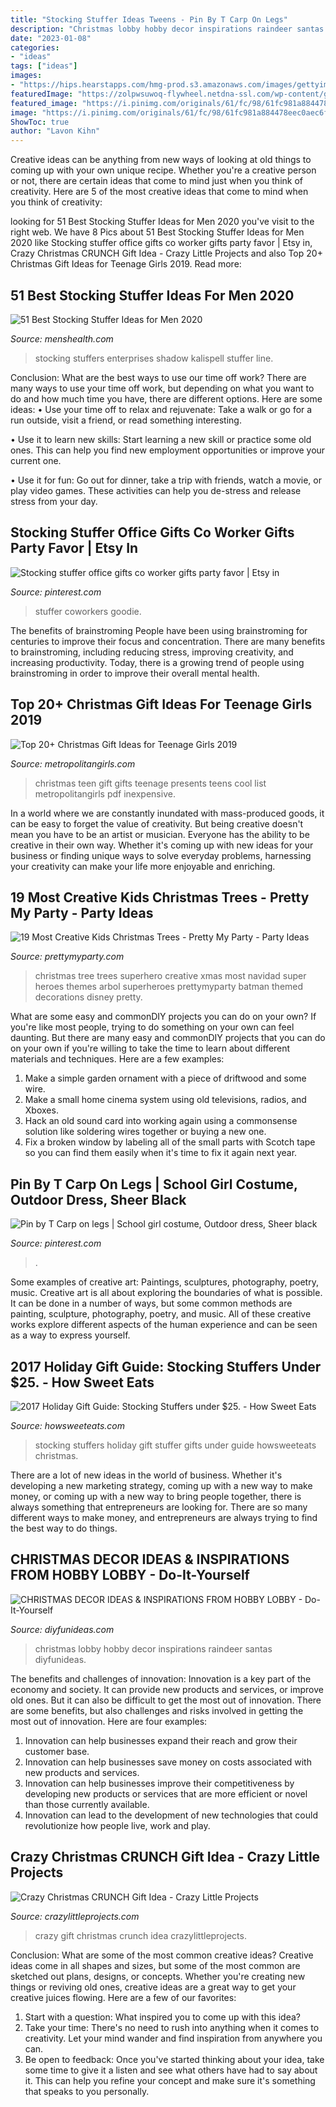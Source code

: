 ```yaml
---
title: "Stocking Stuffer Ideas Tweens - Pin By T Carp On Legs"
description: "Christmas lobby hobby decor inspirations raindeer santas diyfunideas"
date: "2023-01-08"
categories:
- "ideas"
tags: ["ideas"]
images:
- "https://hips.hearstapps.com/hmg-prod.s3.amazonaws.com/images/gettyimages-887769412-1544650138.jpg?crop=1.00xw:1.00xh;0,0&amp;resize=1200:*"
featuredImage: "https://zolpwsuwoq-flywheel.netdna-ssl.com/wp-content/gallery/kids-christmas-trees/superheroes-christmas-tree.jpg"
featured_image: "https://i.pinimg.com/originals/61/fc/98/61fc981a884478eec0aec6f2b4d99321.jpg"
image: "https://i.pinimg.com/originals/61/fc/98/61fc981a884478eec0aec6f2b4d99321.jpg"
ShowToc: true
author: "Lavon Kihn"
---
```



Creative ideas can be anything from new ways of looking at old things to coming up with your own unique recipe. Whether you're a creative person or not, there are certain ideas that come to mind just when you think of creativity. Here are 5 of the most creative ideas that come to mind when you think of creativity: 

	

		
looking for 51 Best Stocking Stuffer Ideas for Men 2020 you've visit to the right web. We have 8 Pics about 51 Best Stocking Stuffer Ideas for Men 2020 like Stocking stuffer office gifts co worker gifts party favor | Etsy in, Crazy Christmas CRUNCH Gift Idea - Crazy Little Projects and also Top 20+ Christmas Gift Ideas for Teenage Girls 2019. Read more:
		
    
## 51 Best Stocking Stuffer Ideas For Men 2020

<img loading=lazy src="https://hips.hearstapps.com/hmg-prod.s3.amazonaws.com/images/gettyimages-887769412-1544650138.jpg?crop=1.00xw:1.00xh;0,0&amp;resize=1200:*" onerror="this.onerror=null;this.src='https://tse4.mm.bing.net/th?id=OIP.78VFu7CgtcIX8n374PfOAAHaDt&amp;pid=15.1';" alt="51 Best Stocking Stuffer Ideas for Men 2020">

_Source: menshealth.com_

>stocking stuffers enterprises shadow kalispell stuffer line. 

	

Conclusion: What are the best ways to use our time off work?
There are many ways to use your time off work, but depending on what you want to do and how much time you have, there are different options. Here are some ideas: 
• Use your time off to relax and rejuvenate: Take a walk or go for a run outside, visit a friend, or read something interesting. 

• Use it to learn new skills: Start learning a new skill or practice some old ones. This can help you find new employment opportunities or improve your current one. 

• Use it for fun: Go out for dinner, take a trip with friends, watch a movie, or play video games. These activities can help you de-stress and release stress from your day.

    
## Stocking Stuffer Office Gifts Co Worker Gifts Party Favor | Etsy In

<img loading=lazy src="https://i.pinimg.com/originals/61/fc/98/61fc981a884478eec0aec6f2b4d99321.jpg" onerror="this.onerror=null;this.src='https://tse3.mm.bing.net/th?id=OIP.yo3_4bMNnBsO5kt5ENVaYwHaJ4&amp;pid=15.1';" alt="Stocking stuffer office gifts co worker gifts party favor | Etsy in">

_Source: pinterest.com_

>stuffer coworkers goodie. 

	

The benefits of brainstroming
People have been using brainstroming for centuries to improve their focus and concentration. There are many benefits to brainstroming, including reducing stress, improving creativity, and increasing productivity. Today, there is a growing trend of people using brainstroming in order to improve their overall mental health.

    
## Top 20+ Christmas Gift Ideas For Teenage Girls 2019

<img loading=lazy src="https://metropolitangirls.com/wp-content/uploads/2017/10/christmas-teen-girl-gifts-v3.jpg" onerror="this.onerror=null;this.src='https://tse2.mm.bing.net/th?id=OIP.rpxqoFpy3H38MMzapv5gZQHaK0&amp;pid=15.1';" alt="Top 20+ Christmas Gift Ideas for Teenage Girls 2019">

_Source: metropolitangirls.com_

>christmas teen gift gifts teenage presents teens cool list metropolitangirls pdf inexpensive. 

	

In a world where we are constantly inundated with mass-produced goods, it can be easy to forget the value of creativity. But being creative doesn't mean you have to be an artist or musician. Everyone has the ability to be creative in their own way. Whether it's coming up with new ideas for your business or finding unique ways to solve everyday problems, harnessing your creativity can make your life more enjoyable and enriching.

    
## 19 Most Creative Kids Christmas Trees - Pretty My Party - Party Ideas

<img loading=lazy src="https://zolpwsuwoq-flywheel.netdna-ssl.com/wp-content/gallery/kids-christmas-trees/superheroes-christmas-tree.jpg" onerror="this.onerror=null;this.src='https://tse4.mm.bing.net/th?id=OIP.2th0GTR7SOu2fSV_38wOtQHaJ4&amp;pid=15.1';" alt="19 Most Creative Kids Christmas Trees - Pretty My Party - Party Ideas">

_Source: prettymyparty.com_

>christmas tree trees superhero creative xmas most navidad super heroes themes arbol superheroes prettymyparty batman themed decorations disney pretty. 

	

What are some easy and commonDIY projects you can do on your own?
If you're like most people, trying to do something on your own can feel daunting. But there are many easy and commonDIY projects that you can do on your own if you're willing to take the time to learn about different materials and techniques. Here are a few examples:
1. Make a simple garden ornament with a piece of driftwood and some wire.
2. Make a small home cinema system using old televisions, radios, and Xboxes.
3. Hack an old sound card into working again using a commonsense solution like soldering wires together or buying a new one.
4. Fix a broken window by labeling all of the small parts with Scotch tape so you can find them easily when it's time to fix it again next year.

    
## Pin By T Carp On Legs | School Girl Costume, Outdoor Dress, Sheer Black

<img loading=lazy src="https://i.pinimg.com/736x/77/90/96/7790962bec1b963cf3b5f177c6dcf899.jpg" onerror="this.onerror=null;this.src='https://tse2.mm.bing.net/th?id=OIP.tNcT74NrBJsvy1yrSXPcJgHaLH&amp;pid=15.1';" alt="Pin by T Carp on legs | School girl costume, Outdoor dress, Sheer black">

_Source: pinterest.com_

>. 

	

Some examples of creative art: Paintings, sculptures, photography, poetry, music.
Creative art is all about exploring the boundaries of what is possible. It can be done in a number of ways, but some common methods are painting, sculpture, photography, poetry, and music. All of these creative works explore different aspects of the human experience and can be seen as a way to express yourself.

    
## 2017 Holiday Gift Guide: Stocking Stuffers Under $25. - How Sweet Eats

<img loading=lazy src="http://www.howsweeteats.com/wp-content/uploads/2017/11/2017-7.jpg" onerror="this.onerror=null;this.src='https://tse1.mm.bing.net/th?id=OIP.DUC9lrDYlFzhZ9EhYv5GggHaKR&amp;pid=15.1';" alt="2017 Holiday Gift Guide: Stocking Stuffers under $25. - How Sweet Eats">

_Source: howsweeteats.com_

>stocking stuffers holiday gift stuffer gifts under guide howsweeteats christmas. 

	

There are a lot of new ideas in the world of business. Whether it's developing a new marketing strategy, coming up with a new way to make money, or coming up with a new way to bring people together, there is always something that entrepreneurs are looking for. There are so many different ways to make money, and entrepreneurs are always trying to find the best way to do things.

    
## CHRISTMAS DECOR IDEAS &amp; INSPIRATIONS FROM HOBBY LOBBY - Do-It-Yourself

<img loading=lazy src="https://diyfunideas.com/wp-content/uploads/2015/12/Raindeer-3a.jpg" onerror="this.onerror=null;this.src='https://tse4.mm.bing.net/th?id=OIP.FbcRmAsS7BvMmA0rUbOT0wHaN6&amp;pid=15.1';" alt="CHRISTMAS DECOR IDEAS &amp; INSPIRATIONS FROM HOBBY LOBBY - Do-It-Yourself">

_Source: diyfunideas.com_

>christmas lobby hobby decor inspirations raindeer santas diyfunideas. 

	

The benefits and challenges of innovation:
Innovation is a key part of the economy and society. It can provide new products and services, or improve old ones. But it can also be difficult to get the most out of innovation. There are some benefits, but also challenges and risks involved in getting the most out of innovation. Here are four examples:
1. Innovation can help businesses expand their reach and grow their customer base.
2. Innovation can help businesses save money on costs associated with new products and services.
3. Innovation can help businesses improve their competitiveness by developing new products or services that are more efficient or novel than those currently available.
4. Innovation can lead to the development of new technologies that could revolutionize how people live, work and play.

    
## Crazy Christmas CRUNCH Gift Idea - Crazy Little Projects

<img loading=lazy src="http://crazylittleprojects.com/wp-content/uploads/2015/12/Crunchgiftwithchalkboardtag.jpg" onerror="this.onerror=null;this.src='https://tse3.mm.bing.net/th?id=OIP.HCt64qh9eyr1bj4MS1wqqQHaLE&amp;pid=15.1';" alt="Crazy Christmas CRUNCH Gift Idea - Crazy Little Projects">

_Source: crazylittleprojects.com_

>crazy gift christmas crunch idea crazylittleprojects. 

	

Conclusion: What are some of the most common creative ideas?
Creative ideas come in all shapes and sizes, but some of the most common are sketched out plans, designs, or concepts. Whether you're creating new things or reviving old ones, creative ideas are a great way to get your creative juices flowing. Here are a few of our favorites:
1. Start with a question: What inspired you to come up with this idea?
2. Take your time: There's no need to rush into anything when it comes to creativity. Let your mind wander and find inspiration from anywhere you can.
3. Be open to feedback: Once you've started thinking about your idea, take some time to give it a listen and see what others have had to say about it. This can help you refine your concept and make sure it's something that speaks to you personally.

